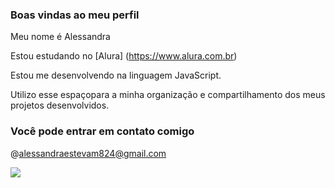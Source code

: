 ### Boas vindas ao meu perfil

Meu nome é Alessandra


Estou estudando no [Alura] (https://www.alura.com.br)

Estou me desenvolvendo na linguagem JavaScript.

Utilizo esse espaçopara a minha organização e compartilhamento dos meus projetos desenvolvidos. 

### Você pode entrar em contato comigo 

@alessandraestevam824@gmail.com



![](https://media1.tenor.com/m/-RJfCWkdNbIAAAAC/elsa.gif)
